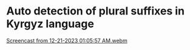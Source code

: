 # Auto detection of plural suffixes in Kyrgyz language

[Screencast from 12-21-2023 01:05:57 AM.webm](https://github.com/muratsat/vowel-harmony/assets/51270744/9c7ce423-d99c-404f-bf17-f8605ec31a77)
